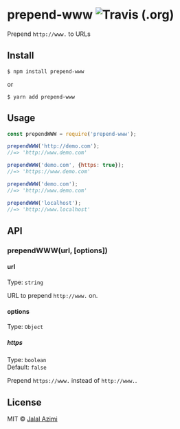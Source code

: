 # prepend-www ![Travis (.org)](https://img.shields.io/travis/jalalazimi/prepend-www.svg?style=for-the-badge)
Prepend `http://www.` to URLs


## Install
```
$ npm install prepend-www
```
or
```
$ yarn add prepend-www
```

## Usage

```js
const prependWWW = require('prepend-www');

prependWWW('http://demo.com');
//=> 'http://www.demo.com'

prependWWW('demo.com', {https: true});
//=> 'https://www.demo.com'

prependWWW('demo.com');
//=> 'http://www.demo.com'

prependWWW('localhost');
//=> 'http://www.localhost'

```

## API

### prependWWW(url, [options])

#### url

Type: `string`

URL to prepend `http://www.` on.

#### options

Type: `Object`

##### https

Type: `boolean`<br>
Default: `false`

Prepend `https://www.` instead of `http://www.`.



## License

MIT © [Jalal Azimi](mailto:jalalazimi@gmail.com)
